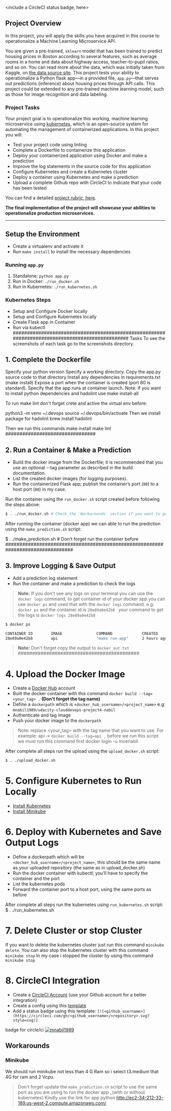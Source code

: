 <include a CircleCI status badge, here>

## Project Overview

In this project, you will apply the skills you have acquired in this course to operationalize a Machine Learning Microservice API. 

You are given a pre-trained, `sklearn` model that has been trained to predict housing prices in Boston according to several features, such as average rooms in a home and data about highway access, teacher-to-pupil ratios, and so on. You can read more about the data, which was initially taken from Kaggle, on [the data source site](https://www.kaggle.com/c/boston-housing). This project tests your ability to operationalize a Python flask app—in a provided file, `app.py`—that serves out predictions (inference) about housing prices through API calls. This project could be extended to any pre-trained machine learning model, such as those for image recognition and data labeling.

### Project Tasks

Your project goal is to operationalize this working, machine learning microservice using [kubernetes](https://kubernetes.io/), which is an open-source system for automating the management of containerized applications. In this project you will:
* Test your project code using linting
* Complete a Dockerfile to containerize this application
* Deploy your containerized application using Docker and make a prediction
* Improve the log statements in the source code for this application
* Configure Kubernetes and create a Kubernetes cluster
* Deploy a container using Kubernetes and make a prediction
* Upload a complete Github repo with CircleCI to indicate that your code has been tested

You can find a detailed [project rubric, here](https://review.udacity.com/#!/rubrics/2576/view).

**The final implementation of the project will showcase your abilities to operationalize production microservices.**

---

## Setup the Environment

* Create a virtualenv and activate it
* Run `make install` to install the necessary dependencies

### Running `app.py`

1. Standalone:  `python app.py`
2. Run in Docker:  `./run_docker.sh`
3. Run in Kubernetes:  `./run_kubernetes.sh`

### Kubernetes Steps

* Setup and Configure Docker locally
* Setup and Configure Kubernetes locally
* Create Flask app in Container
* Run via kubectl
###############################################################################################
Tasks
To see the screenshots of each task go to the screenshots directory.
## 1. Complete the Dockerfile
Specify your python version
Specify a working directory.
Copy the app.py source code to that directory
Install any dependencies in requirements.txt (make install)
Expose a port when the container is created (port 80 is standard).
Specify that the app runs at container launch.
Note: If you want to install python dependencies and hadolint use make install-all

To run make lint don't forget crete and active the virtual env before:

python3 -m venv ~/.devops
source ~/.devops/bin/activate
Then we install package for hadolint 
brew install hadolint

Then we run this commands
make install
make lint
################################ 
## 2. Run a Container & Make a Prediction

-   Build the docker image from the Dockerfile; it is recommended that you use an optional --tag parameter as described in the build documentation.
-   List the created docker images (for logging purposes).
-   Run the containerized Flask app; publish the container’s port (`80`) to a host port (`80`) in my case.

Run the container using the `run_docker.sh` script created before following the steps above:

```sh
$ . ./run_docker.sh # Check the `Workarounds` section if you want to get more information about this.
```

After running the container (docker app) we can able to run the prediction using the `make_prediction.sh` script:


$ . ./make_prediction.sh # Don't forget run the container before
################################################################################
## 3. Improve Logging & Save Output

-   Add a prediction log statement
-   Run the container and make a prediction to check the logs

> **Note:** If you don't see any logs on your terminal you can use the `docker logs` command, to get container id of your docker app you can use `docker ps` and used that with the `docker logs` command. e.g: `docker ps` and the container id is `28e89a0e42b8 ` your command to get the logs is `docker logs 28e89a0e42b8 `

```sh
$ docker ps

CONTAINER ID        IMAGE               COMMAND             CREATED             STATUS              PORTS                NAMES
28e89a0e42b8        api                 "make run-app"      2 hours ago         Up 2 hours          0.0.0.0:80->80/tcp   nostalgic_taussig
```

> **Note:** Don't forget copy the output to `docker_out.txt`
###########################################
# 4. Upload the Docker Image

-   Create a [Docker Hub](https://hub.docker.com/) account
-   Built the docker container with this command `docker build --tag=<your_tag> .` **(Don't forget the tag name)**
-   Define a `dockerpath` which is `<docker_hub_username>/<project_name>` e.g: `mnabil1989/udacity-clouddevops-project4-nabil`
-   Authenticate and tag image
-   Push your docker image to the `dockerpath`

> Note: replace <your_tag> with the tag name that you want to use. For example: api -> `docker build --tag=api .`
before we run this script we must run this command first
docker login -u moenabil

After complete all steps run the upload using the `upload_docker.sh` script:

```sh
$ . ./upload_docker.sh
```

### #############################################################
# 5. Configure Kubernetes to Run Locally

-   [Install Kubernetes](https://kubernetes.io/docs/tasks/tools/install-kubectl/#install-kubectl-on-linux)
-   [Install Minikube](https://kubernetes.io/docs/tasks/tools/install-minikube/)



### ###########################################################################
# 6. Deploy with Kubernetes and Save Output Logs

-   Define a dockerpath which will be `<docker_hub_username>/<project_name>`, this should be the same name as your uploaded repository (the same as in upload_docker.sh)
-   Run the docker container with kubectl; you’ll have to specify the container and the port
-   List the kubernetes pods
-   Forward the container port to a host port, using the same ports as before

After complete all steps run the kubernetes using `run_kubernetes.sh` script:
$ . ./run_kubernetes.sh


### ################################################
# 7. Delete Cluster or stop Cluster

If you want to delete the kubernetes cluster just run this command `minikube delete`. You can also stop the kubernetes cluster with this command `minikube stop`
In my case i stopped the cluster by using this command `minikube stop`
### #######################################################################

# 8. CircleCI Integration

-   Create a [CircleCI Account](https://circleci.com/) (use your Github account for a better integration)
-   Create a config using this [template](https://raw.githubusercontent.com/udacity/DevOps_Microservices/master/Lesson-2-Docker-format-containers/class-demos/.circleci/config.yml)
-   Add a status badge using this template: `[![<github_username>](https://circleci.com/gh/<github_username>/<repository>.svg?style=svg)]`

badge for circle/ci
[![mnabil1989](https://circleci.com/gh/mnabil1989/udacity-clouddevops-project4-moenabil.svg?style=svg)](https://circleci.com/gh/mnabil1989/udacity-clouddevops-project4-moenabil)
### ########################################################

## Workarounds

### Minikube

We should run minikube not less than 4 G Ram so i select t3.medium that 4G for ram and 2 Vcpu.
> Don't forget update the `make_prediction.sh` script to use the same port as you are using to run the docker app _(with or without kubernetes)
Kindly use the link for app python
http://ec2-34-212-33-189.us-west-2.compute.amazonaws.com/
